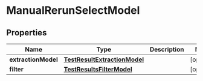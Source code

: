 
# ManualRerunSelectModel

## Properties
| Name | Type | Description | Notes |
| ------------ | ------------- | ------------- | ------------- |
| **extractionModel** | [**TestResultExtractionModel**](TestResultExtractionModel.md) |  |  [optional] |
| **filter** | [**TestResultsFilterModel**](TestResultsFilterModel.md) |  |  [optional] |



